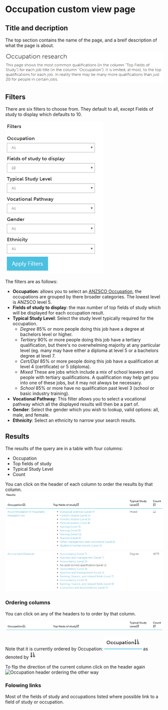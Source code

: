 # Occupation custom view page

## Title and decription
The top section contains the name of the page, and a breif description of what the page is about.

![Title and description](top-section.png)

## Filters
There are six filters to choose from. They default to all, except Fields of study to display which defaults to 10.

![Filter image](filters.png)

The filters are as follows:
* **Occupation**: allows you to select an [ANZSCO Occupation](http://www.abs.gov.au/ausstats/abs@.nsf/Latestproducts/1220.0Search02013,%20Version%201.2), the occupations are grouped by there broader categories. The lowest level is ANZSCO level 5.
* **Fields of study to display**: the max number of top fields of study which will be displayed for each occupation result.
* **Typical Study Level**: Select the study level typically required for the occupation.
    - *Degree* 85% or more people doing this job have a degree at bachelors level or higher.
    - *Tertiary* 90% or more people doing this job have a tertiary qualification, but there's no overwhelming majority at any particular level (eg. many may have either a diploma at level 5 or a bachelors degree at level 7.
    - *Cert/Dipl* 85% or more people doing this job have a qualification at level 4 (certificate) or 5 (diploma).
    - *Mixed* These are jobs which include a mix of school leavers and people with tertiary qualifications. A qualification may help get you into one of these jobs, but it may not always be necessary.
    - *School* 85% or more have no qualification past level 3 (school or basic industry training).
* **Vocational Pathway**: This filter allows you to select a vocational pathway which all the displayed results will then be a part of.
* **Gender**: Select the gender which you wish to lookup, valid options: all, male, and female.
* **Ethnicity**: Select an ethnicity to narrow your search results.

## Results
The results of the query are in a table with four columns:
* Occupation
* Top fields of study
* Typical Study Level
* Count

You can click on the header of each column to order the results by that column.
![Results table](results.png)

### Ordering columns
You can click on any of the headers to to order by that column.

![Table header](results-headers.png)

Note that it is currently ordered by Occupation: ![Occupation header](results-headers-occupation.png) as denoted by ![Sort denoter](results-headers-sort.png)

To flip the direction of the current column click on the header again ![Occupation header ordering the other way](results-headers-occupation-other-say.png)

### Folowing links

Most of the fields of study and occupations listed where possible link to a field of study or occupation.